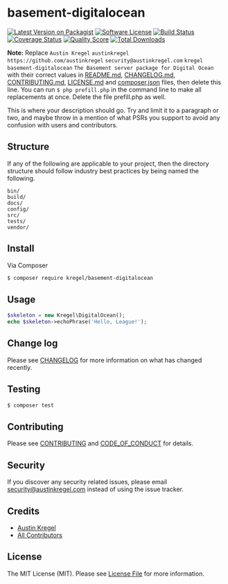 # basement-digitalocean

[![Latest Version on Packagist][ico-version]][link-packagist]
[![Software License][ico-license]](LICENSE.md)
[![Build Status][ico-travis]][link-travis]
[![Coverage Status][ico-scrutinizer]][link-scrutinizer]
[![Quality Score][ico-code-quality]][link-code-quality]
[![Total Downloads][ico-downloads]][link-downloads]

**Note:** Replace ```Austin Kregel``` ```austinkregel``` ```https://github.com/austinkregel``` ```security@austinkregel.com``` ```kregel``` ```basement-digitalocean``` ```The Basement server package for Digital Ocean``` with their correct values in [README.md](README.md), [CHANGELOG.md](CHANGELOG.md), [CONTRIBUTING.md](CONTRIBUTING.md), [LICENSE.md](LICENSE.md) and [composer.json](composer.json) files, then delete this line. You can run `$ php prefill.php` in the command line to make all replacements at once. Delete the file prefill.php as well.

This is where your description should go. Try and limit it to a paragraph or two, and maybe throw in a mention of what
PSRs you support to avoid any confusion with users and contributors.

## Structure

If any of the following are applicable to your project, then the directory structure should follow industry best practices by being named the following.

```
bin/        
build/
docs/
config/
src/
tests/
vendor/
```


## Install

Via Composer

``` bash
$ composer require kregel/basement-digitalocean
```

## Usage

``` php
$skeleton = new Kregel\DigitalOcean();
echo $skeleton->echoPhrase('Hello, League!');
```

## Change log

Please see [CHANGELOG](CHANGELOG.md) for more information on what has changed recently.

## Testing

``` bash
$ composer test
```

## Contributing

Please see [CONTRIBUTING](CONTRIBUTING.md) and [CODE_OF_CONDUCT](CODE_OF_CONDUCT.md) for details.

## Security

If you discover any security related issues, please email security@austinkregel.com instead of using the issue tracker.

## Credits

- [Austin Kregel][link-author]
- [All Contributors][link-contributors]

## License

The MIT License (MIT). Please see [License File](LICENSE.md) for more information.

[ico-version]: https://img.shields.io/packagist/v/kregel/basement-digitalocean.svg?style=flat-square
[ico-license]: https://img.shields.io/badge/license-MIT-brightgreen.svg?style=flat-square
[ico-travis]: https://img.shields.io/travis/kregel/basement-digitalocean/master.svg?style=flat-square
[ico-scrutinizer]: https://img.shields.io/scrutinizer/coverage/g/kregel/basement-digitalocean.svg?style=flat-square
[ico-code-quality]: https://img.shields.io/scrutinizer/g/kregel/basement-digitalocean.svg?style=flat-square
[ico-downloads]: https://img.shields.io/packagist/dt/kregel/basement-digitalocean.svg?style=flat-square

[link-packagist]: https://packagist.org/packages/kregel/basement-digitalocean
[link-travis]: https://travis-ci.org/kregel/basement-digitalocean
[link-scrutinizer]: https://scrutinizer-ci.com/g/kregel/basement-digitalocean/code-structure
[link-code-quality]: https://scrutinizer-ci.com/g/kregel/basement-digitalocean
[link-downloads]: https://packagist.org/packages/kregel/basement-digitalocean
[link-author]: https://github.com/austinkregel
[link-contributors]: ../../contributors
